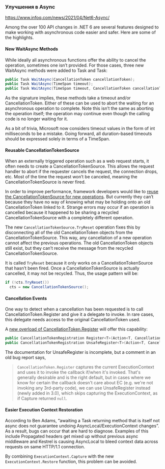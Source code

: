 ﻿### Улучшения в Async

https://www.infoq.com/news/2021/04/Net6-Async/

Among the over 100 API changes in .NET 6 are several features designed to make working with asynchronous code easier and safer. Here are some of the highlights.

#### New WaitAsync Methods

While ideally all asynchronous functions offer the ability to cancel the operation, sometimes one isn’t provided. For those cases, three new WaitAsync methods were added to Task and Task<TResult>:

```c#
public Task WaitAsync(CancellationToken cancellationToken);
public Task WaitAsync(TimeSpan timeout);
public Task WaitAsync(TimeSpan timeout, CancellationToken cancellationToken);
```

As the signature implies, these methods take a timeout and/or CancellationToken. Either of these can be used to abort the waiting for an asynchronous operation to complete. Note this isn’t the same as aborting the operation itself; the operation may continue even though the calling code is no longer waiting for it.

As a bit of trivia, Microsoft now considers timeout values in the form of int milliseconds to be a mistake. Going forward, all duration-based timeouts should be expressed solely in terms of a TimeSpan.

#### Reusable CancellationTokenSource

When an externally triggered operation such as a web request starts, it often needs to create a CancellationTokenSource. This allows the request handler to abort if the requester cancels the request, the connection drops, etc. Most of the time the request won’t be canceled, meaning the CancellationTokenSource is never fired.

In order to improve performance, framework developers would like to [reuse the CancellationTokenSource for new operations](https://github.com/dotnet/runtime/issues/48492/). But currently they can’t because they have no way of knowing what may be holding onto an old CancellationToken linked to it. Strange errors may occur if an operation is cancelled because it happened to be sharing a recycled CancellationTokenSource with a completely different operation.

The new `CancellationTokenSource.TryReset` operation fixes this by disconnecting all of the old CancellationToken objects from the CancellationTokenSource. This way, any cancellation of a new operation cannot affect the previous operations. The old CancellationToken objects still exist, but they can’t receive the message from the recycled CancellationTokenSource.

It is called `TryReset` because it only works on a CancellationTokenSource that hasn’t been fired. Once a CancellationTokenSource is actually cancelled, it may not be recycled. Thus, the usage pattern will be:

```c#
if (!cts.TryReset())
  cts = new CancellationTokenSource();
```

#### Cancellation Events
One way to detect when a cancellation has been requested is to call CancellationToken.Register and give it a delegate to invoke. In rare cases, this delegate needs access to the original CancellationToken used.

A [new overload of CancellationToken.Register](https://github.com/dotnet/runtime/issues/40475) will offer this capability:

```c#
public CancellationTokenRegistration Register<T>(Action<T, CancellationToken> callback, T state);
public CancellationTokenRegistration UnsafeRegister<T>(Action<T, CancellationToken> callback, T state);
```

The documentation for UnsafeRegister is incomplete, but a comment in an old bug report says,

> `CancellationToken.Register` captures the current ExecutionContext and uses it to invoke the callback if/when it's invoked. That's generally desirable and is the right default, but in cases where we know for certain the callback doesn't care about EC (e.g. we're not invoking any 3rd-party code), we can use UnsafeRegister instead (newly added in 3.0), which skips capturing the ExecutionContext, as if Capture returned `null`.

#### Easier Execution Context Restoration

According to Ben Adams, “awaiting a Task returning method that is itself not async does not guarantee undoing AsyncLocal/ExecutionContext changes”. As a result, bugs can occur that are hard to diagnose. Examples of this include Propagated headers get mixed up without previous async middleware and Kestrel is causing AsyncLocal to bleed context data across requests on same HTTP/1.1 connection.

By combining `ExecutionContext.Capture` with the new `ExecutionContext.Restore` function, this problem can be avoided.

